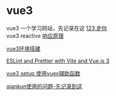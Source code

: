 # vue3
vue3
一个学习网站，先记录在这 [123,走你](https://jackchoumine.github.io/node/#%E5%A6%82%E4%BD%95%E5%9C%A8%E6%9C%AC%E5%9C%B0%E6%B5%8B%E8%AF%95-npm-%E5%8C%85)  
vue3 reactive [响应原理](https://juejin.cn/post/6858899262596448270)  

[vue3环境搭建](https://miyauchi.dev/posts/vite-vue3-typescript/)

[ESLint and Prettier with Vite and Vue.js 3](https://vueschool.io/articles/vuejs-tutorials/eslint-and-prettier-with-vite-and-vue-js-3/)

[vue3 setup 使用vuex辅助函数](https://juejin.cn/post/6999473771253874701)


[qiankun使用的问题-先记录到这](https://juejin.cn/post/6991860340933804063)
